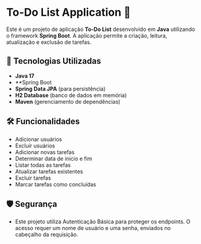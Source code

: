 # To-Do List Application 📝

Este é um projeto de aplicação **To-Do List** desenvolvido em **Java** utilizando o framework **Spring Boot**. A aplicação permite a criação, leitura, atualização e exclusão de tarefas.

## 🚀 Tecnologias Utilizadas

- **Java 17** 
- **Spring Boot
- **Spring Data JPA** (para persistência)
- **H2 Database** (banco de dados em memória)
- **Maven** (gerenciamento de dependências)

## 🛠️ Funcionalidades
- Adicionar usuários
- Excluir usuários
- Adicionar novas tarefas
- Determinar data de inicio e fim
- Listar todas as tarefas
- Atualizar tarefas existentes
- Excluir tarefas
- Marcar tarefas como concluídas

## 🛡️ Segurança
- Este projeto utiliza Autenticação Básica para proteger os endpoints. O acesso requer um nome de usuário e uma senha, enviados no cabeçalho da requisição.
